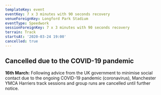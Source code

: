 ```yaml
---
templateKey: event
eventKey: 7 x 3 minutes with 90 seconds recovery
venueForeignKey: Longford Park Stadium
eventType: Speedwork
sessionForeignKey: 7 x 3 minutes with 90 seconds recovery
terrain: Track
startsAt: '2020-03-24 19:00'
cancelled: true
---
```

## Cancelled due to the COVID-19 pandemic

**16th March:** Following advice from the UK government to minimise social
 contact due to the ongoing COVID-19 pandemic (coronavirus), Manchester YMCA 
 Harriers track sessions and group runs are cancelled until further notice.
